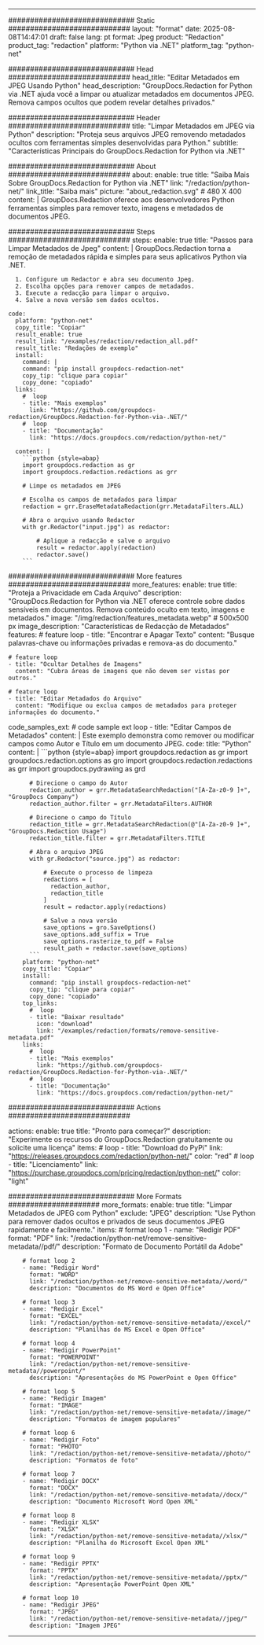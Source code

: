
---
############################# Static ############################
layout: "format"
date:  2025-08-08T14:47:01
draft: false
lang: pt
format: Jpeg
product: "Redaction"
product_tag: "redaction"
platform: "Python via .NET"
platform_tag: "python-net"

############################# Head ############################
head_title: "Editar Metadados em JPEG Usando Python"
head_description: "GroupDocs.Redaction for Python via .NET ajuda você a limpar ou atualizar metadados em documentos JPEG. Remova campos ocultos que podem revelar detalhes privados."

############################# Header ############################
title: "Limpar Metadados em JPEG via Python" 
description: "Proteja seus arquivos JPEG removendo metadados ocultos com ferramentas simples desenvolvidas para Python."
subtitle: "Características Principais do GroupDocs.Redaction for Python via .NET" 

############################# About ############################
about:
    enable: true
    title: "Saiba Mais Sobre GroupDocs.Redaction for Python via .NET"
    link: "/redaction/python-net/"
    link_title: "Saiba mais"
    picture: "about_redaction.svg" # 480 X 400
    content: |
       GroupDocs.Redaction oferece aos desenvolvedores Python ferramentas simples para remover texto, imagens e metadados de documentos JPEG.

############################# Steps ############################
steps:
    enable: true
    title: "Passos para Limpar Metadados de Jpeg"
    content: |
      GroupDocs.Redaction torna a remoção de metadados rápida e simples para seus aplicativos Python via .NET.
      
      1. Configure um Redactor e abra seu documento Jpeg.
      2. Escolha opções para remover campos de metadados.
      3. Execute a redacção para limpar o arquivo.
      4. Salve a nova versão sem dados ocultos.
   
    code:
      platform: "python-net"
      copy_title: "Copiar"
      result_enable: true
      result_link: "/examples/redaction/redaction_all.pdf"
      result_title: "Redações de exemplo"
      install:
        command: |
        command: "pip install groupdocs-redaction-net"
        copy_tip: "clique para copiar"
        copy_done: "copiado"
      links:
        #  loop
        - title: "Mais exemplos"
          link: "https://github.com/groupdocs-redaction/GroupDocs.Redaction-for-Python-via-.NET/"
        #  loop
        - title: "Documentação"
          link: "https://docs.groupdocs.com/redaction/python-net/"
          
      content: |
        ```python {style=abap}
        import groupdocs.redaction as gr
        import groupdocs.redaction.redactions as grr

        # Limpe os metadados em JPEG

        # Escolha os campos de metadados para limpar
        redaction = grr.EraseMetadataRedaction(grr.MetadataFilters.ALL)

        # Abra o arquivo usando Redactor
        with gr.Redactor("input.jpg") as redactor:

            # Aplique a redacção e salve o arquivo
            result = redactor.apply(redaction)
            redactor.save()
        ```            


############################# More features ############################
more_features:
  enable: true
  title: "Proteja a Privacidade em Cada Arquivo"
  description: "GroupDocs.Redaction for Python via .NET oferece controle sobre dados sensíveis em documentos. Remova conteúdo oculto em texto, imagens e metadados."
  image: "/img/redaction/features_metadata.webp" # 500x500 px
  image_description: "Características de Redacção de Metadados"
  features:
    # feature loop
    - title: "Encontrar e Apagar Texto"
      content: "Busque palavras-chave ou informações privadas e remova-as do documento."

    # feature loop
    - title: "Ocultar Detalhes de Imagens"
      content: "Cubra áreas de imagens que não devem ser vistas por outros."

    # feature loop
    - title: "Editar Metadados do Arquivo"
      content: "Modifique ou exclua campos de metadados para proteger informações do documento."
      
  code_samples_ext:
    # code sample ext loop
    - title: "Editar Campos de Metadados"
      content: |
        Este exemplo demonstra como remover ou modificar campos como Autor e Título em um documento JPEG.
      code:
        title: "Python"
        content: |
          ```python {style=abap}
          import groupdocs.redaction as gr
          import groupdocs.redaction.options as gro
          import groupdocs.redaction.redactions as grr
          import groupdocs.pydrawing as grd

          # Direcione o campo do Autor
          redaction_author = grr.MetadataSearchRedaction("[A-Za-z0-9 ]+", "GroupDocs Company")
          redaction_author.filter = grr.MetadataFilters.AUTHOR

          # Direcione o campo do Título
          redaction_title = grr.MetadataSearchRedaction(@"[A-Za-z0-9 ]+", "GroupDocs.Redaction Usage")
          redaction_title.filter = grr.MetadataFilters.TITLE

          # Abra o arquivo JPEG
          with gr.Redactor("source.jpg") as redactor:

              # Execute o processo de limpeza
              redactions = [
                redaction_author,
                redaction_title
              ]
              result = redactor.apply(redactions)

              # Salve a nova versão
              save_options = gro.SaveOptions()
              save_options.add_suffix = True
              save_options.rasterize_to_pdf = False
              result_path = redactor.save(save_options)
          ```
        platform: "python-net"
        copy_title: "Copiar"
        install:
          command: "pip install groupdocs-redaction-net"
          copy_tip: "clique para copiar"
          copy_done: "copiado"
        top_links:
          #  loop
          - title: "Baixar resultado"
            icon: "download"
            link: "/examples/redaction/formats/remove-sensitive-metadata.pdf"
        links:
          #  loop
          - title: "Mais exemplos"
            link: "https://github.com/groupdocs-redaction/GroupDocs.Redaction-for-Python-via-.NET/"
          #  loop
          - title: "Documentação"
            link: "https://docs.groupdocs.com/redaction/python-net/"


############################# Actions ############################

actions:
  enable: true
  title: "Pronto para começar?"
  description: "Experimente os recursos do GroupDocs.Redaction gratuitamente ou solicite uma licença"
  items:
    #  loop
    - title: "Download do PyPi"
      link: "https://releases.groupdocs.com/redaction/python-net/"
      color: "red"
        #  loop
    - title: "Licenciamento"
      link: "https://purchase.groupdocs.com/pricing/redaction/python-net/"
      color: "light"


############################# More Formats #####################
more_formats:
    enable: true
    title: "Limpar Metadados de JPEG com Python"
    exclude: "JPEG"
    description: "Use Python para remover dados ocultos e privados de seus documentos JPEG rapidamente e facilmente."
    items: 
        # format loop 1
        - name: "Redigir PDF"
          format: "PDF"
          link: "/redaction/python-net/remove-sensitive-metadata//pdf/"
          description: "Formato de Documento Portátil da Adobe"

        # format loop 2
        - name: "Redigir Word"
          format: "WORD"
          link: "/redaction/python-net/remove-sensitive-metadata//word/"
          description: "Documentos do MS Word e Open Office"
          
        # format loop 3
        - name: "Redigir Excel"
          format: "EXCEL"
          link: "/redaction/python-net/remove-sensitive-metadata//excel/"
          description: "Planilhas do MS Excel e Open Office"

        # format loop 4
        - name: "Redigir PowerPoint"
          format: "POWERPOINT"
          link: "/redaction/python-net/remove-sensitive-metadata//powerpoint/"
          description: "Apresentações do MS PowerPoint e Open Office"

        # format loop 5
        - name: "Redigir Imagem"
          format: "IMAGE"
          link: "/redaction/python-net/remove-sensitive-metadata//image/"
          description: "Formatos de imagem populares"

        # format loop 6
        - name: "Redigir Foto"
          format: "PHOTO"
          link: "/redaction/python-net/remove-sensitive-metadata//photo/"
          description: "Formatos de foto"

        # format loop 7
        - name: "Redigir DOCX"
          format: "DOCX"
          link: "/redaction/python-net/remove-sensitive-metadata//docx/"
          description: "Documento Microsoft Word Open XML"
          
        # format loop 8
        - name: "Redigir XLSX"
          format: "XLSX"
          link: "/redaction/python-net/remove-sensitive-metadata//xlsx/"
          description: "Planilha do Microsoft Excel Open XML"
          
        # format loop 9
        - name: "Redigir PPTX"
          format: "PPTX"
          link: "/redaction/python-net/remove-sensitive-metadata//pptx/"
          description: "Apresentação PowerPoint Open XML"

        # format loop 10
        - name: "Redigir JPEG"
          format: "JPEG"
          link: "/redaction/python-net/remove-sensitive-metadata//jpeg/"
          description: "Imagem JPEG"


---